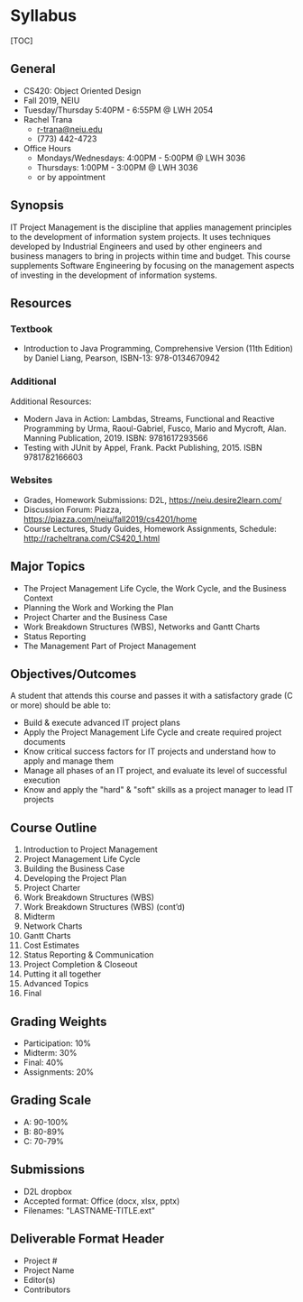 # Syllabus

[TOC]

## General

- CS420: Object Oriented Design
- Fall 2019, NEIU
- Tuesday/Thursday 5:40PM - 6:55PM @ LWH 2054
- Rachel Trana
  - r-trana@neiu.edu
  - (773) 442-4723
- Office Hours
  - Mondays/Wednesdays: 4:00PM - 5:00PM @ LWH 3036
  - Thursdays: 1:00PM - 3:00PM @ LWH 3036
  - or by appointment

## Synopsis

IT Project Management is the discipline that applies management principles
to the development of information system projects. It uses techniques
developed by Industrial Engineers and used by other engineers and business
managers to bring in projects within time and budget. This course supplements
Software Engineering by focusing on the management aspects of investing in
the development of information systems.

## Resources

### Textbook
- Introduction to Java Programming, Comprehensive Version (11th Edition) by
  Daniel Liang, Pearson, ISBN-13: 978-0134670942

### Additional
Additional Resources:
- Modern Java in Action: Lambdas, Streams, Functional and Reactive Programming
  by Urma, Raoul-Gabriel, Fusco, Mario and Mycroft, Alan. Manning Publication,
  2019. ISBN: 9781617293566
- Testing with JUnit by Appel, Frank. Packt Publishing, 2015. ISBN 9781782166603

### Websites
- Grades, Homework Submissions: D2L, https://neiu.desire2learn.com/
- Discussion Forum: Piazza, https://piazza.com/neiu/fall2019/cs4201/home
- Course Lectures, Study Guides, Homework Assignments, Schedule:
  http://racheltrana.com/CS420_1.html

## Major Topics

- The Project Management Life Cycle, the Work Cycle, and the Business Context
- Planning the Work and Working the Plan
- Project Charter and the Business Case
- Work Breakdown Structures (WBS), Networks and Gantt Charts
- Status Reporting
- The Management Part of Project Management

## Objectives/Outcomes

A student that attends this course and passes it with a satisfactory grade
(C or more) should be able to:

- Build & execute advanced IT project plans
- Apply the Project Management Life Cycle and create required project documents
- Know critical success factors for IT projects and understand how to apply
  and manage them
- Manage all phases of an IT project, and evaluate its level of
  successful execution
- Know and apply the "hard" & "soft" skills as a project manager to
  lead IT projects

## Course Outline

1. Introduction to Project Management
2. Project Management Life Cycle
3. Building the Business Case
4. Developing the Project Plan
5. Project Charter
6. Work Breakdown Structures (WBS)
7. Work Breakdown Structures (WBS) (cont’d)
8. Midterm
9. Network Charts
10. Gantt Charts
11. Cost Estimates
12. Status Reporting & Communication
13. Project Completion & Closeout
14. Putting it all together
15. Advanced Topics
16. Final

## Grading Weights

- Participation: 10%
- Midterm: 30%
- Final: 40%
- Assignments: 20%

## Grading Scale

- A: 90-100%
- B: 80-89%
- C: 70-79%

## Submissions

- D2L dropbox
- Accepted format: Office (docx, xlsx, pptx)
- Filenames: "LASTNAME-TITLE.ext"

## Deliverable Format Header

- Project #
- Project Name
- Editor(s)
- Contributors
